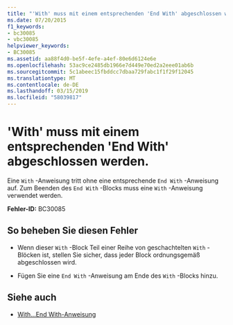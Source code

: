 ```yaml
---
title: "'With' muss mit einem entsprechenden 'End With' abgeschlossen werden."
ms.date: 07/20/2015
f1_keywords:
- bc30085
- vbc30085
helpviewer_keywords:
- BC30085
ms.assetid: aa88f4d0-be5f-4efe-a4ef-80e6d6124e6e
ms.openlocfilehash: 53ac9ce2485db1966e7d449e70ed2a2eee01ab6b
ms.sourcegitcommit: 5c1abeec15fbddcc7dbaa729fabc1f1f29f12045
ms.translationtype: MT
ms.contentlocale: de-DE
ms.lasthandoff: 03/15/2019
ms.locfileid: "58039817"
---
```

# <a name="with-must-end-with-a-matching-end-with"></a>'With' muss mit einem entsprechenden 'End With' abgeschlossen werden.
Eine `With` -Anweisung tritt ohne eine entsprechende `End With` -Anweisung auf. Zum Beenden des `End With` -Blocks muss eine `With` -Anweisung verwendet werden.  
  
 **Fehler-ID:** BC30085  
  
## <a name="to-correct-this-error"></a>So beheben Sie diesen Fehler  
  
-   Wenn dieser `With` -Block Teil einer Reihe von geschachtelten `With` -Blöcken ist, stellen Sie sicher, dass jeder Block ordnungsgemäß abgeschlossen wird.  
  
-   Fügen Sie eine `End With` -Anweisung am Ende des `With` -Blocks hinzu.  
  
## <a name="see-also"></a>Siehe auch

- [With...End With-Anweisung](../../visual-basic/language-reference/statements/with-end-with-statement.md)
